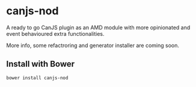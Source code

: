 canjs-nod
=========

A ready to go CanJS plugin as an AMD module with more opinionated and event behavioured extra functionalities.
 
More info, some refactroring and generator installer are coming soon.

## Install with Bower
```bash
bower install canjs-nod
```
